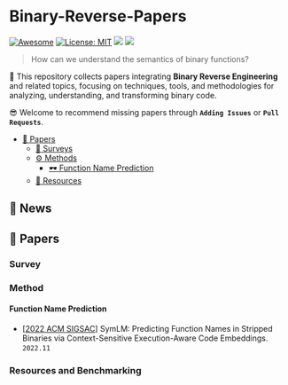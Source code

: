 # Binary-Reverse-Papers
[![Awesome](https://awesome.re/badge.svg)](https://github.com/zjukg/KG-LLM-Papers) 
[![License: MIT](https://img.shields.io/badge/License-MIT-green.svg)]([](https://github.com/CSecurityZhongYuan/Binary-Reverse-Papers/blob/master/LICENSE))
![](https://img.shields.io/github/last-commit/CSecurityZhongYuan/Binary-Reverse-Papers?color=green) 
![](https://img.shields.io/badge/PRs-Welcome-red) 

> How can we understand the semantics of binary functions? 

🙌 This repository collects papers integrating **Binary Reverse Engineering** and related topics, focusing on techniques, tools, and methodologies for analyzing, understanding, and transforming binary code.

😎 Welcome to recommend missing papers through **`Adding Issues`** or **`Pull Requests`**. 

- [📜 Papers](#papers)
  - [🔖 Surveys](#surveys)
  - [⚙ Methods](#methods)
    - [🕶 Function Name Prediction](#Function-Name-Prediction)
  - [🧰 Resources](#resources-and-benchmarking)

## 🔔 News



## 🧾 Papers

### Survey



### Method

#### Function Name Prediction

- \[[2022 ACM SIGSAC](https://doi.org/10.1145/3548606.3560612)\] SymLM: Predicting Function Names in Stripped Binaries via Context-Sensitive Execution-Aware Code Embeddings. `2022.11`



### Resources and Benchmarking

